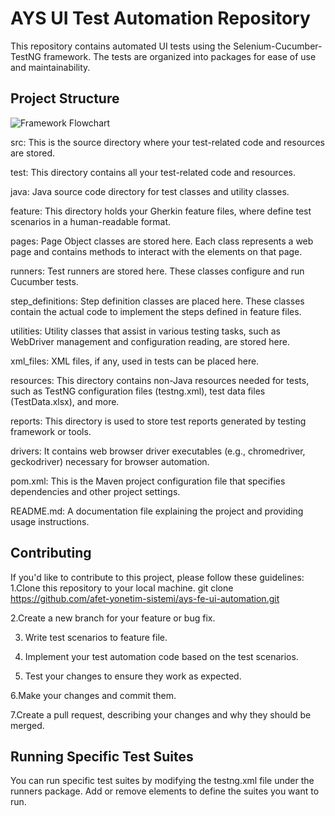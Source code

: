 # AYS UI Test Automation Repository

This repository contains automated UI tests using the Selenium-Cucumber-TestNG framework. The tests are organized into packages for ease of use and maintainability.

## Project Structure

![Framework Flowchart](https://github.com/afet-yonetim-sistemi/ays-fe-ui-automation/blob/main/AYOS_FLOWCHART.jpg.jpg?raw=true)


src: This is the source directory where your test-related code and resources are stored.

test: This directory contains all your test-related code and resources.

java: Java source code directory for test classes and utility classes.

feature: This directory holds your Gherkin feature files, where define test scenarios in a human-readable format.

pages: Page Object classes are stored here. Each class represents a web page and contains methods to interact with the elements on that page.

runners: Test runners are stored here. These classes configure and run Cucumber tests.

step_definitions: Step definition classes are placed here. These classes contain the actual code to implement the steps defined in feature files.

utilities: Utility classes that assist in various testing tasks, such as WebDriver management and configuration reading, are stored here.

xml_files: XML files, if any, used in tests can be placed here.

resources: This directory contains non-Java resources needed for tests, such as TestNG configuration files (testng.xml), test data files (TestData.xlsx), and more.

reports: This directory is used to store test reports generated by testing framework or tools.

drivers: It contains web browser driver executables (e.g., chromedriver, geckodriver) necessary for browser automation.

pom.xml: This is the Maven project configuration file that specifies dependencies and other project settings.

README.md: A documentation file explaining the project and providing usage instructions.


## Contributing

If you'd like to contribute to this project, please follow these guidelines:
1.Clone this repository to your local machine.
git clone https://github.com/afet-yonetim-sistemi/ays-fe-ui-automation.git

2.Create a new branch for your feature or bug fix.

3. Write test scenarios to feature file.

4. Implement your test automation code based on the test scenarios.

5. Test your changes to ensure they work as expected.

6.Make your changes and commit them.

7.Create a pull request, describing your changes and why they should be merged.

## Running Specific Test Suites

You can run specific test suites by modifying the testng.xml file under the runners package. Add or remove <suite> elements to define the suites you want to run.





